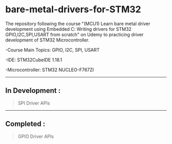 # bare-metal-drivers-for-STM32

The repository following the course "(MCU1) Learn bare metal driver development using Embedded C: Writing drivers for STM32 GPIO,I2C,SPI,USART from scratch" on Udemy to practicing driver development of STM32 Microcontroller.

-Course Main Topics: GPIO, I2C, SPI, USART

-IDE: STM32CubeIDE 1.18.1 

-Microcontroller: STM32 NUCLEO-F767ZI

---
## In Development :
> SPI Driver APIs

---
## Completed :
> GPIO Driver APIs

